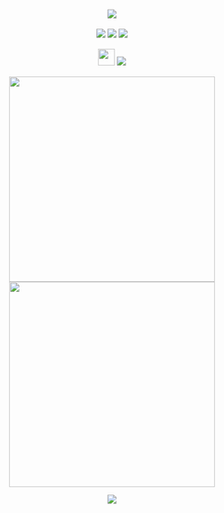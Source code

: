 <h1 align="center">
  <a href="#">
    <img src="https://readme-typing-svg.herokuapp.com/?lines=Hey,+There!+👋;Err+here's+aminos+🇮🇳..;Nice+to+meet+you!&center=true&size=30">
  </a>
</h1>
<p align="center">
<a href="https://twitter.com/aminostwt" alt="Twitter Follow">
  <img src="https://img.shields.io/twitter/follow/aminostwt.svg?label=Follow+:+aminostwt&style=social" /></a>
  <img src="https://komarev.com/ghpvc/?username=amino19&style=flat-square&color=4c8ed9">
  <a href="https://www.linkedin.com/in/anshumaan-kumar-prasad-19-amino/" alt="LinkedIn Follow">
  <img src="https://img.shields.io/badge/Anshumaan_Kumar_Prasad-blue?style=social&logo=Linkedin&logoColor=blue&link=https://www.linkedin.com/in/anshumaan-kumar-prasad-19-amino/"/></a><br><br>
  <img src="https://emojis.slackmojis.com/emojis/images/1593555389/9579/blob_excited.gif?1593555389" width="30"/>
  <img src="https://activity-graph.herokuapp.com/graph?username=amino19&theme=dracula&bg_color=00000000&color=878787&line=4c8ed9&point=00000000&area=true&hide_border=true"><br><br>
  <img width="370px" src="https://github-readme-stats.vercel.app/api?username=amino19&custom_title=In+Data+We+Trust&show_icons=true&hide_border=true&count_private=true&bg_color=00000000&title_color=58a6fe&text_color=878787&icon_color=58a6fe&cache_seconds=1800" />
  <img width="370px" src="https://github-readme-streak-stats.herokuapp.com/?user=amino19&background=00000000&hide_border=true&stroke=878787&ring=4c8ed9&fire=4c8ed9&currStreakNum=878787&sideNums=878787&currStreakLabel=878787&sideLabels=878787&dates=878787" /><br>
</p>
<p align="center">
<a href="https://discord.gg/MVujzTBqed" alt="Twitter Follow">
  <img src="https://img.shields.io/discord/857641826953854987?color=blue&label=chat%20with%20us&logo=discord" /></a>
</p>
